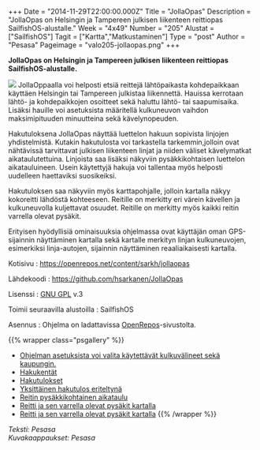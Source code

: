 +++
Date = "2014-11-29T22:00:00.000Z"
Title = "JollaOpas"
Description = "JollaOpas on Helsingin ja Tampereen julkisen liikenteen reittiopas SailfishOS-alustalle."
Week = "4x49"
Number = "205"
Alustat = ["SailfishOS"]
Tagit = ["Kartta","Matkustaminen"]
Type = "post"
Author = "Pesasa"
Pageimage = "valo205-jollaopas.png"
+++


**JollaOpas on Helsingin ja Tampereen julkisen liikenteen reittiopas
SailfishOS-alustalle.**

![ ](/images/valo205-jollaopas.png "fig:valo205-jollaopas.png") JollaOppaalla voi
helposti etsiä reittejä lähtöpaikasta kohdepaikkaan käyttäen Helsingin
tai Tampereen julkistaa liikennettä. Hauissa kerrotaan lähtö- ja
kohdepaikkojen osoitteet sekä haluttu lähtö- tai saapumisaika. Lisäksi
hauille voi asetuksista määritellä kulkuneuvon vaihdon maksimipituuden
minuutteina sekä kävelynopeuden.

Hakutuloksena JollaOpas näyttää luettelon hakuun sopivista linjojen
yhdistelmistä. Kutakin hakutulosta voi tarkastella tarkemmin,jolloin
ovat nähtävissä tarvittavat julkisen liikenteen linjat ja niiden väliset
kävelymatkat aikataulutettuina. Linjoista saa lisäksi näkyviin
pysäkkikohtaisen luettelon aikatauluineen. Usein käytettyjä hakuja voi
tallentaa myös helposti uudelleen haettaviksi suosikeiksi.

Hakutuloksen saa näkyviin myös karttapohjalle, jolloin kartalla näkyy
kokoreitti lähdöstä kohteeseen. Reitille on merkitty eri värein kävellen
ja kulkuneuvolla kuljettavat osuudet. Reitille on merkitty myös kaikki
reitin varrella olevat pysäkit.

Erityisen hyödyllisiä ominaisuuksia ohjelmassa ovat käyttäjän oman
GPS-sijainnin näyttäminen kartalla sekä kartalle merkityn linjan
kulkuneuvojen, esimerkiksi linja-autojen, sijainnin näyttäminen
reaaliaikaisesti kartalla.

Kotisivu
:   <https://openrepos.net/content/sarkh/jollaopas>

Lähdekoodi
:   <https://github.com/hsarkanen/JollaOpas>

Lisenssi
:   [GNU GPL](GNU_GPL) v.3

Toimii seuraavilla alustoilla
:   SailfishOS

Asennus
:   Ohjelma on ladattavissa
    [OpenRepos](https://openrepos.net/content/sarkh/jollaopas)-sivustolta.

{{% wrapper class="psgallery" %}}
-   [Ohjelman asetuksista voi valita käytettävät kulkuvälineet sekä
    kaupungin.](/images/jollaopas-1.jpg)
-   [Hakukentät](/images/jollaopas-2.jpg)
-   [Hakutulokset](/images/jollaopas-3.jpg)
-   [Yksittäinen hakutulos eriteltynä](/images/jollaopas-4.jpg)
-   [Reitin pysäkkikohtainen aikataulu](/images/jollaopas-5.jpg)
-   [Reitti ja sen varrella olevat pysäkit
    kartalla](/images/jollaopas-6.jpg)
-   [Reitti ja sen varrella olevat pysäkit
    kartalla](/images/jollaopas-7.jpg)
{{% /wrapper %}}

*Teksti: Pesasa* <br />
*Kuvakaappaukset: Pesasa*


